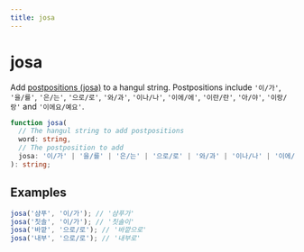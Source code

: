 ```yaml
---
title: josa
---
```


# josa

Add [postpositions (josa)](https://en.wikipedia.org/wiki/Korean_postpositions) to a hangul string. Postpositions include `'이/가'`, `'을/를'`, `'은/는'`, `'으로/로'`, `'와/과'`, `'이나/나'`, `'이에/에'`, `'이란/란'`, `'아/야'`, `'이랑/랑'` and `'이에요/예요'`.

```typescript
function josa(
  // The hangul string to add postpositions
  word: string,
  // The postposition to add
  josa: '이/가' | '을/를' | '은/는' | '으로/로' | '와/과' | '이나/나' | '이에/에' | '이란/란' | '아/야' | '이랑/랑' | '이에요/예요'
): string;
```

## Examples

```typescript
josa('샴푸', '이/가'); // '샴푸가'
josa('칫솔', '이/가'); // '칫솔이'
josa('바깥', '으로/로'); // '바깥으로'
josa('내부', '으로/로'); // '내부로'
```

